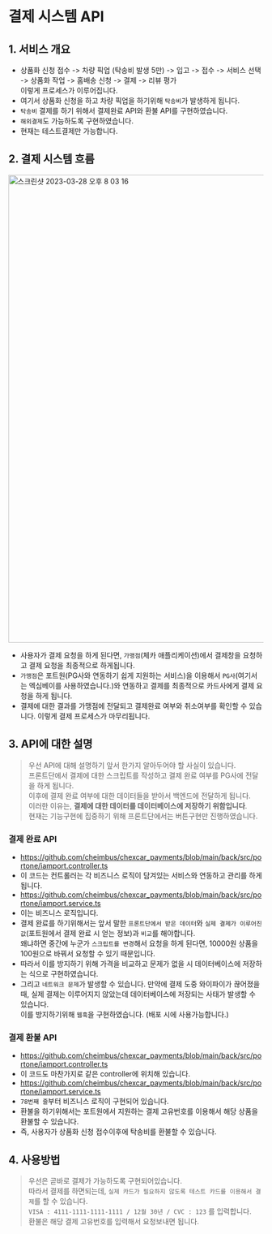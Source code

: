 # 결제 시스템 API

## 1. 서비스 개요
- 상품화 신청 접수 -> 차량 픽업 (탁송비 발생 5만) -> 입고 -> 접수 -> 서비스 선택
-> 상품화 작업 -> 홈배송 신청 -> 결제 -> 리뷰 평가   
이렇게 프로세스가 이루어집니다.
- 여기서 상품화 신청을 하고 차량 픽업을 하기위해 `탁송비`가 발생하게 됩니다.
- `탁송비` 결제를 하기 위해서 결제완료 API와 환불 API를 구현하였습니다.
- `해외결제`도 가능하도록 구현하였습니다.
- 현재는 테스트결제만 가능합니다.

## 2. 결제 시스템 흐름
<img width="922" alt="스크린샷 2023-03-28 오후 8 03 16" src="https://user-images.githubusercontent.com/87293880/228216336-fe843c2e-5ddc-4c9b-91f7-0c601a36edfc.png">

- 사용자가 결제 요청을 하게 된다면, `가맹점`(체카 애플리케이션)에서 결제창을 요청하고 결제 요청을 최종적으로 하게됩니다.
- `가맹점`은 포트원(PG사와 연동하기 쉽게 지원하는 서비스)을 이용해서 `PG사`(여기서는 엑심베이를 사용하였습니다.)와 연동하고 결제를 최종적으로 카드사에게 결제 요청을 하게 됩니다.
- 결제에 대한 결과를 가맹점에 전달되고 결제완료 여부와 취소여부를 확인할 수 있습니다. 이렇게 결제 프로세스가 마무리됩니다.


## 3. API에 대한 설명
> 우선 API에 대해 설명하기 앞서 한가지 알아두어야 할 사실이 있습니다.   
> 프론트단에서 결제에 대한 스크립트를 작성하고 결제 완료 여부를 PG사에 전달을 하게 됩니다.    
> 이후에 결제 완료 여부에 대한 데이터들을 받아서 백엔드에 전달하게 됩니다.   
> 이러한 이유는, **결제에 대한 데이터를 데이터베이스에 저장하기 위함입니다**.   
> 현재는 기능구현에 집중하기 위해 프론트단에서는 버튼구현만 진행하였습니다.

### 결제 완료 API
- https://github.com/cheimbus/chexcar_payments/blob/main/back/src/portone/iamport.controller.ts
- 이 코드는 컨트롤러는 각 비즈니스 로직이 담겨있는 서비스와 연동하고 관리를 하게 됩니다.
- https://github.com/cheimbus/chexcar_payments/blob/main/back/src/portone/iamport.service.ts
- 이는 비즈니스 로직입니다.
- 결제 완료를 하기위해서는 앞서 말한 `프론트단에서 받은 데이터`와 `실제 결제가 이루어진 값`(포트원에서 결제 완료 시 얻는 정보)과 `비교`를 해야합니다.    
왜냐하면 중간에 누군가 `스크립트를 변경`해서 요청을 하게 된다면, 10000원 상품을 100원으로 바꿔서 요청할 수 있기 때문입니다.
- 따라서 이를 방지하기 위해 가격을 비교하고 문제가 없을 시 데이터베이스에 저장하는 식으로 구현하였습니다.
- 그리고 `네트워크 문제`가 발생할 수 있습니다. 만약에 결제 도중 와이파이가 끊어졌을 때, 실제 결제는 이루어지지 않았는데 데이터베이스에 저장되는 사태가 발생할 수 있습니다.   
 이를 방지하기위해 `웹훅`을 구현하였습니다. (배포 시에 사용가능합니다.)

### 결제 환불 API
- https://github.com/cheimbus/chexcar_payments/blob/main/back/src/portone/iamport.controller.ts
- 이 코드도 마찬가지로 같은 controller에 위치해 있습니다.
- https://github.com/cheimbus/chexcar_payments/blob/main/back/src/portone/iamport.service.ts
- `78번째 줄`부터 비즈니스 로직이 구현되어 있습니다.
- 환불을 하기위해서는 포트원에서 지원하는 결제 고유번호를 이용해서 해당 상품을 환불할 수 있습니다.
- 즉, 사용자가 상품화 신청 접수이후에 탁송비를 환불할 수 있습니다.

## 4. 사용방법
> 우선은 곧바로 결제가 가능하도록 구현되어있습니다.   
> 따라서 결제를 하면되는데, `실제 카드가 필요하지 않도록 테스트 카드를 이용해서 결제`를 할 수 있습니다.   
> `VISA : 4111-1111-1111-1111 / 12월 30년 / CVC : 123` 를 입력합니다.   
> 환불은 해당 결제 고유번호를 입력해서 요청보내면 됩니다.
